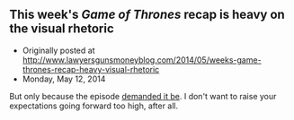 ## This week's <em>Game of Thrones</em> recap is heavy on the visual rhetoric

 * Originally posted at http://www.lawyersgunsmoneyblog.com/2014/05/weeks-game-thrones-recap-heavy-visual-rhetoric
 * Monday, May 12, 2014

But only because the episode [demanded it be](http://www.rawstory.com/rs/2014/05/12/recap-game-of-thrones-season-four-episode-six-the-laws-of-gods-and-men/). I don't want to raise your expectations going forward too high, after all.